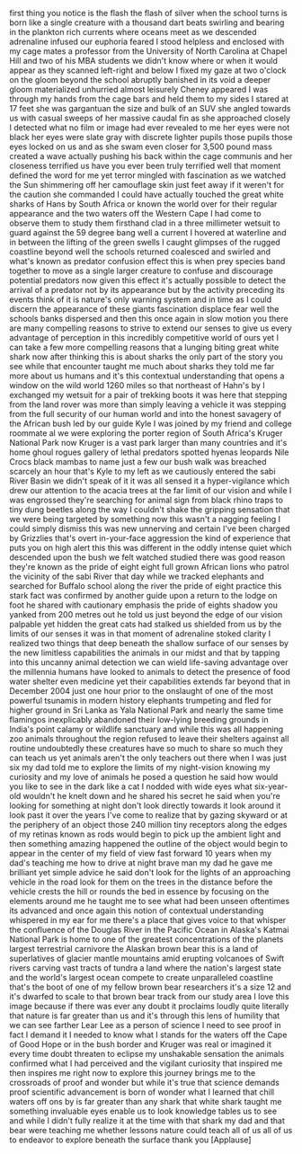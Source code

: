
first thing you notice is the flash the
flash of silver when the school turns is
born like a single creature with a
thousand dart beats swirling and bearing
in the plankton rich currents where
oceans meet as we descended adrenaline
infused our euphoria feared
I stood helpless and enclosed with my
cage mates a professor from the
University of North Carolina at Chapel
Hill and two of his MBA students we
didn&#39;t know where or when it would
appear as they scanned left-right and
below I fixed my gaze at two o&#39;clock on
the gloom beyond the school abruptly
banished in its void a deeper gloom
materialized unhurried almost leisurely
Cheney appeared I was through my hands
from the cage bars and held them to my
sides I stared at 17 feet she was
gargantuan the size and bulk of an SUV
she angled towards us with casual sweeps
of her massive caudal fin as she
approached closely I detected what no
film or image had ever revealed to me
her eyes were not black her eyes were
slate gray with discrete lighter pupils
those pupils those eyes locked on us and
as she swam even closer for 3,500 pound
mass created a wave actually pushing his
back within the cage communis and her
closeness terrified us have you ever
been truly terrified well that moment
defined the word for me yet terror
mingled with fascination as we watched
the Sun shimmering off her camouflage
skin just feet away if it weren&#39;t for
the caution she
commanded I could have actually touched
the great white sharks of Hans by South
Africa or known the world over for their
regular appearance and the two waters
off the Western Cape I had come to
observe them to study them firsthand
clad in a three millimeter wetsuit to
guard against the 59 degree bang well a
current I hovered at waterline and in
between the lifting of the green swells
I caught glimpses of the rugged
coastline beyond well the schools
returned coalesced and swirled and
what&#39;s known as predator confusion
effect this is when prey species band
together to move as a single larger
creature to confuse and discourage
potential predators now given this
effect it&#39;s actually possible to detect
the arrival of a predator not by its
appearance but by the activity preceding
its events think of it is nature&#39;s only
warning system and in time as I could
discern the appearance of these giants
fascination displace fear
well the schools banks dispersed and
then this once again in slow motion
you
there are many compelling reasons to
strive to extend our senses to give us
every advantage of perception in this
incredibly competitive world of ours yet
I can take a few more compelling reasons
that a lunging biting great white shark
now after thinking this is about sharks
the only part of the story you see while
that encounter taught me much about
sharks they told me far more about us
humans and it&#39;s this contextual
understanding that opens a window on the
wild world 1260 miles so that northeast
of Hahn&#39;s by I exchanged my wetsuit for
a pair of trekking boots it was here
that stepping from the land rover was
more than simply leaving a vehicle it
was stepping from the full security of
our human world and into the honest
savagery of the African bush led by our
guide Kyle I was joined by my friend and
college roommate al we were exploring
the porter region of South Africa&#39;s
Kruger National Park now Kruger is a
vast park larger than many countries and
it&#39;s home ghoul rogues gallery of lethal
predators spotted hyenas leopards Nile
Crocs black mambas to name just a few
our bush walk was breached scarcely an
hour
that&#39;s Kyle to my left as we cautiously
entered the sabi River Basin we didn&#39;t
speak of it it was all sensed it a
hyper-vigilance which drew our attention
to the acacia trees at the far limit of
our vision and while I was engrossed
they&#39;re searching for animal sign from
black rhino traps to tiny dung beetles
along the way I couldn&#39;t shake the
gripping sensation that we were being
targeted by something now this wasn&#39;t a
nagging feeling I could simply dismiss
this was new unnerving
and certain I&#39;ve been charged by
Grizzlies that&#39;s overt in-your-face
aggression the kind of experience that
puts you on high alert this this was
different in the oddly intense quiet
which descended upon the bush we felt
watched studied there was good reason
they&#39;re known as the pride of eight
eight full grown African lions who
patrol the vicinity of the sabi River
that day while we tracked elephants and
searched for Buffalo school along the
river
the pride of eight practice this stark
fact was confirmed by another guide upon
a return to the lodge on foot he shared
with cautionary emphasis the pride of
eights shadow you yanked from 200 metres
out he told us just beyond the edge of
our vision palpable yet hidden the great
cats had stalked us shielded from us by
the limits of our senses it was in that
moment of adrenaline stoked clarity I
realized two things that deep beneath
the shallow surface of our senses by the
new limitless capabilities the animals
in our midst and that by tapping into
this uncanny animal detection we can
wield life-saving advantage over the
millennia humans have looked to animals
to detect the presence of food water
shelter even medicine yet their
capabilities extends far beyond that in
December 2004 just one hour prior to the
onslaught of one of the most powerful
tsunamis in modern history elephants
trumpeting and fled for higher ground in
Sri Lanka as Yala National Park
and nearly the same time flamingos
inexplicably abandoned their low-lying
breeding grounds in India&#39;s point calamy
or wildlife sanctuary and while this was
all happening zoo animals throughout the
region refused to leave their shelters
against all routine undoubtedly these
creatures have so much to share so much
they can teach us yet animals aren&#39;t the
only teachers out there when I was just
six my dad told me to explore the limits
of my night-vision
knowing my curiosity and my love of
animals he posed a question
he said how would you like to see in the
dark like a cat I nodded with wide eyes
what six-year-old wouldn&#39;t he knelt down
and he shared his secret he said when
you&#39;re looking for something at night
don&#39;t look directly towards it look
around it look past it over the years
I&#39;ve come to realize that by gazing
skyward or at the periphery of an object
those 240 million tiny receptors along
the edges of my retinas known as rods
would begin to pick up the ambient light
and then something amazing happened the
outline of the object would begin to
appear in the center of my field of view
fast forward 10 years when my dad&#39;s
teaching me how to drive at night brave
man my dad
he gave me brilliant yet simple advice
he said don&#39;t look for the lights of an
approaching vehicle in the road look for
them on the trees in the distance before
the vehicle crests the hill or rounds
the bed in essence by focusing on the
elements around me he taught me to see
what had been unseen oftentimes its
advanced and once again this notion of
contextual understanding whispered in my
ear for me there&#39;s a place that gives
voice to that whisper the confluence of
the Douglas River in the Pacific Ocean
in Alaska&#39;s Katmai National Park is home
to one of the greatest concentrations of
the planets largest terrestrial
carnivore the Alaskan brown bear this is
a land of superlatives of glacier mantle
mountains amid erupting volcanoes of
Swift rivers carving vast tracts of
tundra a land where the nation&#39;s largest
state and the world&#39;s largest ocean
compete to create unparalleled coastline
that&#39;s the boot of one of my fellow
brown bear researchers it&#39;s a size 12
and it&#39;s dwarfed to scale to that brown
bear track from our study area I love
this image because if there was ever any
doubt it proclaims loudly quite
literally that nature is far greater
than us and it&#39;s through this lens of
humility that we can see farther Lear
Lee
as a person of science I need to see
proof
in fact I demand it I needed to know
what I stands for the waters off the
Cape of Good Hope or in the bush border
and Kruger was real or imagined it every
time doubt threaten to eclipse my
unshakable sensation the animals
confirmed what I had perceived and the
vigilant curiosity that inspired me then
inspires me right now to explore this
journey brings me to the crossroads of
proof and wonder but while it&#39;s true
that science demands proof scientific
advancement is born of wonder what I
learned that chill waters off ons by is
far greater than any shark that white
shark taught me something invaluable
eyes enable us to look knowledge tables
us to see and while I didn&#39;t fully
realize it at the time with that shark
my dad and that bear were teaching me
whether lessons nature could teach all
of us all of us to endeavor to explore
beneath the surface thank you
[Applause]

